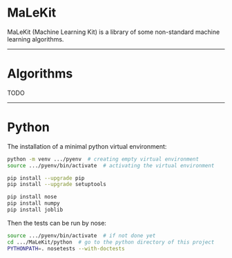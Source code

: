 # MaLeKit

MaLeKit (Machine Learning Kit) is a library of some non-standard machine learning algorithms.

----------------------------------------------------------------------------------------------------
# Algorithms

TODO

----------------------------------------------------------------------------------------------------
# Python

The installation of a minimal python virtual environment:

```bash
python -m venv .../pyenv  # creating empty virtual environment
source .../pyenv/bin/activate  # activating the virtual environment

pip install --upgrade pip
pip install --upgrade setuptools

pip install nose
pip install numpy
pip install joblib
```

Then the tests can be run by nose:
```bash
source .../pyenv/bin/activate  # if not done yet
cd .../MaLeKit/python  # go to the python directory of this project
PYTHONPATH=. nosetests --with-doctests
```

